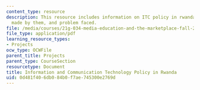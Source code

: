 ```yaml
---
content_type: resource
description: This resource includes information on ITC policy in rwanda, progress
  made by them, and problem faced.
file: /media/courses/21g-034-media-education-and-the-marketplace-fall-2005/0d481f406db084b0f7ae745300e2769d_MIT21G_034F05_ictrwanda.pdf
file_type: application/pdf
learning_resource_types:
- Projects
ocw_type: OCWFile
parent_title: Projects
parent_type: CourseSection
resourcetype: Document
title: Information and Communication Technology Policy in Rwanda
uid: 0d481f40-6db0-84b0-f7ae-745300e2769d
---
```

